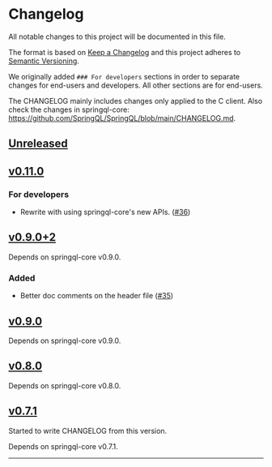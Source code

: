 # Changelog

All notable changes to this project will be documented in this file.

The format is based on [Keep a Changelog][Keep a Changelog] and this project adheres to [Semantic Versioning][Semantic Versioning].

We originally added `### For developers` sections in order to separate changes for end-users and developers.
All other sections are for end-users.

The CHANGELOG mainly includes changes only applied to the C client.
Also check the changes in springql-core: <https://github.com/SpringQL/SpringQL/blob/main/CHANGELOG.md>.

<!-- markdownlint-disable MD024 -->
## [Unreleased]

## [v0.11.0]

### For developers

- Rewrite with using springql-core's new APIs. ([#36](https://github.com/SpringQL/SpringQL-client-c/pull/36))

## [v0.9.0+2]

Depends on springql-core v0.9.0.

### Added

- Better doc comments on the header file ([#35](https://github.com/SpringQL/SpringQL-client-c/pull/35))

## [v0.9.0]

Depends on springql-core v0.9.0.

## [v0.8.0]

Depends on springql-core v0.8.0.

## [v0.7.1]

Started to write CHANGELOG from this version.

Depends on springql-core v0.7.1.

---

<!-- Links -->
[Keep a Changelog]: https://keepachangelog.com/
[Semantic Versioning]: https://semver.org/

<!-- Versions -->
[Unreleased]: https://github.com/SpringQL/SpringQL-client-c/compare/v0.11.0...HEAD
[Released]: https://github.com/SpringQL/SpringQL-client-c/releases
[v0.11.0]: https://github.com/SpringQL/SpringQL-client-c/compare/v0.9.0+2...v0.11.0
[v0.9.0+2]: https://github.com/SpringQL/SpringQL-client-c/compare/v0.9.0...v0.9.0+2
[v0.9.0]: https://github.com/SpringQL/SpringQL-client-c/compare/v0.8.0...v0.9.0
[v0.8.0]: https://github.com/SpringQL/SpringQL-client-c/compare/v0.7.1...v0.8.0
[v0.7.1]: https://github.com/SpringQL/SpringQL-client-c/compare/v0.7.0...v0.7.1
